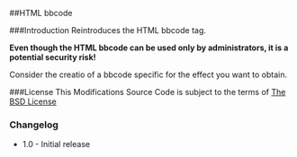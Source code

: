 ##HTML bbcode

###Introduction
Reintroduces the HTML bbcode tag.

**Even though the HTML bbcode can be used only by administrators, it is a potential security risk!**

Consider the creatio of a bbcode specific for the effect you want to obtain.

###License
This Modifications Source Code is subject to the terms of [The BSD License](http://opensource.org/licenses/BSD-3-Clause)

### Changelog
  * 1.0 - Initial release